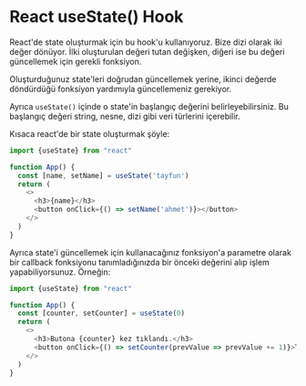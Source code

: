 # React useState() Hook

React'de state oluşturmak için bu hook'u kullanıyoruz. Bize dizi olarak iki değer dönüyor. İlki oluşturulan değeri tutan değişken, diğeri ise bu değeri güncellemek için gerekli fonksiyon.

Oluşturduğunuz state'leri doğrudan güncellemek yerine, ikinci değerde döndürdüğü fonksiyon yardımıyla güncellemeniz gerekiyor.

Ayrıca `useState()` içinde o state'in başlangıç değerini belirleyebilirsiniz. Bu başlangıç değeri string, nesne, dizi gibi veri türlerini içerebilir.

Kısaca react'de bir state oluşturmak şöyle:

```js
import {useState} from "react"

function App() {
  const [name, setName] = useState('tayfun')
  return (
    <>
      <h3>{name}</h3>
      <button onClick={() => setName('ahmet')}></button>
    </>
  )
}
```

Ayrıca state'i güncellemek için kullanacağınız fonksiyon'a parametre olarak bir callback fonksiyonu tanımladığınızda bir önceki değerini alıp işlem yapabiliyorsunuz. Örneğin:

```js
import {useState} from "react"

function App() {
  const [counter, setCounter] = useState(0)
  return (
    <>
      <h3>Butona {counter} kez tıklandı.</h3>
      <button onClick={() => setCounter(prevValue => prevValue += 1)}>Tıkla</button>
    </>
  )
}
```
